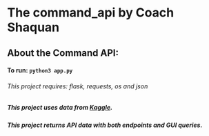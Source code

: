 # The command_api by Coach Shaquan

## About the Command API:
#### To run: `python3 app.py`
###### This project requires: flask, requests, os and json

##### This project uses data from [Kaggle](https://www.kaggle.com/bppuneethpai/tldr-summary-for-man-pages).
##### This project returns API data with both endpoints and GUI queries. 

